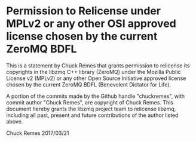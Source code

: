 # Permission to Relicense under MPLv2 or any other OSI approved license chosen by the current ZeroMQ BDFL

This is a statement by Chuck Remes
that grants permission to relicense its copyrights in the libzmq C++
library (ZeroMQ) under the Mozilla Public License v2 (MPLv2) or any other 
Open Source Initiative approved license chosen by the current ZeroMQ 
BDFL (Benevolent Dictator for Life).

A portion of the commits made by the Github handle "chuckremes", with
commit author "Chuck Remes", are copyright of Chuck Remes.
This document hereby grants the libzmq project team to relicense libzmq, 
including all past, present and future contributions of the author listed above.

Chuck Remes
2017/03/21
